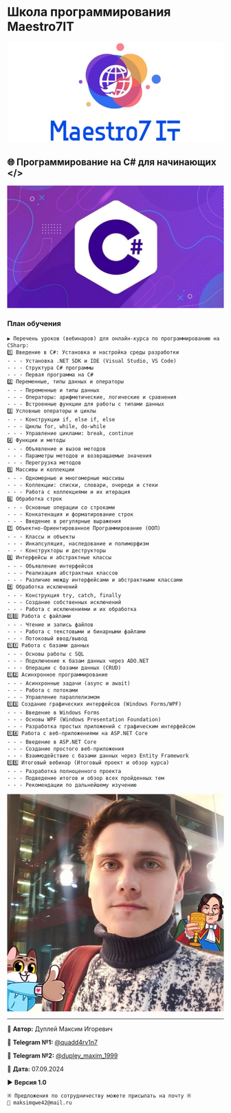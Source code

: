 # Школа программирования Maestro7IT

![maestro7it](img/logo_maestro7it.jpg)

## 🌐 Программирование на С# для начинающих </>

![c_sharp](img/c_sharp.png)

### План обучения

```textline
▶️ Перечень уроков (вебинаров) для онлайн-курса по программированию на CSharp:
1️⃣ Введение в C#: Установка и настройка среды разработки
- - - Установка .NET SDK и IDE (Visual Studio, VS Code)
- - - Структура C# программы
- - - Первая программа на C#
2️⃣ Переменные, типы данных и операторы
- - - Переменные и типы данных
- - - Операторы: арифметические, логические и сравнения
- - - Встроенные функции для работы с типами данных
3️⃣ Условные операторы и циклы
- - - Конструкции if, else if, else
- - - Циклы for, while, do-while
- - - Управление циклами: break, continue
4️⃣ Функции и методы
- - - Объявление и вызов методов
- - - Параметры методов и возвращаемые значения
- - - Перегрузка методов
5️⃣ Массивы и коллекции
- - - Одномерные и многомерные массивы
- - - Коллекции: списки, словари, очереди и стеки
- - - Работа с коллекциями и их итерация
6️⃣ Обработка строк
- - - Основные операции со строками
- - - Конкатенация и форматирование строк
- - - Введение в регулярные выражения
7️⃣ Объектно-Ориентированное Программирование (ООП)
- - - Классы и объекты
- - - Инкапсуляция, наследование и полиморфизм
- - - Конструкторы и деструкторы
8️⃣ Интерфейсы и абстрактные классы
- - - Объявление интерфейсов
- - - Реализация абстрактных классов
- - - Различие между интерфейсами и абстрактными классами
9️⃣ Обработка исключений
- - - Конструкция try, catch, finally
- - - Создание собственных исключений
- - - Работа с исключениями и их обработка
1️⃣0️⃣ Работа с файлами
- - - Чтение и запись файлов
- - - Работа с текстовыми и бинарными файлами
- - - Потоковый ввод/вывод
1️⃣1️⃣ Работа с базами данных
- - - Основы работы с SQL
- - - Подключение к базам данных через ADO.NET
- - - Операции с базами данных (CRUD)
1️⃣2️⃣ Асинхронное программирование
- - - Асинхронные задачи (async и await)
- - - Работа с потоками
- - - Управление параллелизмом
1️⃣3️⃣ Создание графических интерфейсов (Windows Forms/WPF)
- - - Введение в Windows Forms
- - - Основы WPF (Windows Presentation Foundation)
- - - Разработка простых приложений с графическим интерфейсом
1️⃣4️⃣ Работа с веб-приложениями на ASP.NET Core
- - - Введение в ASP.NET Core
- - - Создание простого веб-приложения
- - - Взаимодействие с базами данных через Entity Framework
1️⃣5️⃣ Итоговый вебинар (Итоговый проект и обзор курса)
- - - Разработка полноценного проекта
- - - Подведение итогов и обзор всех пройденных тем
- - - Рекомендации по дальнейшему изучению
```

![dupley_maxim_igorevich](img/DupleyMI.jpg)

---

💼 **Автор:** Дуплей Максим Игоревич

📲 **Telegram №1:** [@quadd4rv1n7](https://t.me/quadd4rv1n7)

📲 **Telegram №2:** [@dupley_maxim_1999](https://t.me/dupley_maxim_1999)

📅 **Дата:** 07.09.2024

▶️ **Версия 1.0**

```textline
※ Предложения по сотрудничеству можете присылать на почту ※
📧 maksimqwe42@mail.ru
```
